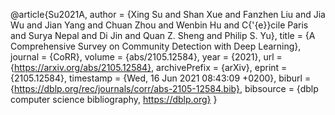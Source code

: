 @article{Su2021A,
  author    = {Xing Su and
               Shan Xue and
               Fanzhen Liu and
               Jia Wu and
               Jian Yang and
               Chuan Zhou and
               Wenbin Hu and
               C{\'{e}}cile Paris and
               Surya Nepal and
               Di Jin and
               Quan Z. Sheng and
               Philip S. Yu},
  title     = {A Comprehensive Survey on Community Detection with Deep Learning},
  journal   = {CoRR},
  volume    = {abs/2105.12584},
  year      = {2021},
  url       = {https://arxiv.org/abs/2105.12584},
  archivePrefix = {arXiv},
  eprint    = {2105.12584},
  timestamp = {Wed, 16 Jun 2021 08:43:09 +0200},
  biburl    = {https://dblp.org/rec/journals/corr/abs-2105-12584.bib},
  bibsource = {dblp computer science bibliography, https://dblp.org}
}